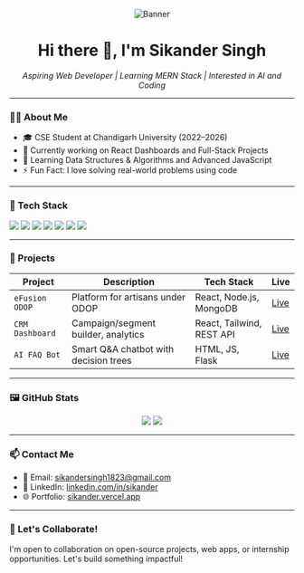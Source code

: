 <!-- Banner Image -->
<p align="center">
  <img src="[https://your-image-link.com/banner.png](https://unsplash.com/photos/black-and-white-penguin-toy-wX2L8L-fGeA)" alt="Banner" />
</p>

<h1 align="center">Hi there 👋, I'm Sikander Singh</h1>

<p align="center">
  <i>Aspiring Web Developer | Learning MERN Stack | Interested in AI and Coding</i>
</p>

---

### 🧑‍💻 About Me

- 🎓 CSE Student at Chandigarh University (2022–2026)
- 🔭 Currently working on React Dashboards and Full-Stack Projects
- 🌱 Learning Data Structures & Algorithms and Advanced JavaScript
- ⚡ Fun Fact: I love solving real-world problems using code

---

### 🚀 Tech Stack

<p>
  <img src="https://www.google.com/url?sa=i&url=https%3A%2F%2Fcdnlogo.com%2Flogo%2Freact_39944.html&psig=AOvVaw06QAFU_nOHtL2ZbLUDDs6c&ust=1749821883114000&source=images&cd=vfe&opi=89978449&ved=0CBUQjRxqFwoTCLix4s-A7I0DFQAAAAAdAAAAABAE" />
  <img src="https://img.shields.io/badge/-CSS3-1572B6?logo=css3&logoColor=fff&style=flat" />
  <img src="https://img.shields.io/badge/-JavaScript-F7DF1E?logo=javascript&logoColor=000&style=flat" />
  <img src="https://img.shields.io/badge/-React-61DAFB?logo=react&logoColor=000&style=flat" />
  <img src="https://img.shields.io/badge/-Node.js-339933?logo=node.js&logoColor=fff&style=flat" />
  <img src="https://img.shields.io/badge/-MySQL-4479A1?logo=mysql&logoColor=fff&style=flat" />
  <img src="https://img.shields.io/badge/-Git-F05032?logo=git&logoColor=lat" />
</p>

---

### 📌 Projects

| Project | Description | Tech Stack | Live |
|--------|-------------|------------|------|
| `eFusion ODOP` | Platform for artisans under ODOP | React, Node.js, MongoDB | [Live](https://example.com) |
| `CRM Dashboard` | Campaign/segment builder, analytics | React, Tailwind, REST API | [Live](https://example.com) |
| `AI FAQ Bot` | Smart Q&A chatbot with decision trees | HTML, JS, Flask | [Live](https://example.com) |

---

### 🖼️ GitHub Stats

<p align="center">
  <img src="https://github-readme-stats.vercel.app/api?username=sikander-username&show_icons=true&theme=tokyonight" />
  <img src="https://github-readme-stats.vercel.app/api/top-langs/?username=sikander-username&layout=compact&theme=tokyonight" />
</p>

---

### 📫 Contact Me

- 📧 Email: [sikandersingh1823@gmail.com](mailto:sikandersingh1823@gmail.com)
- 💼 LinkedIn: [linkedin.com/in/sikander](https://linkedin.com/in/sikander)
- 🌐 Portfolio: [sikander.vercel.app](https://sikander.vercel.app)

---

### 🎯 Let's Collaborate!

I'm open to collaboration on open-source projects, web apps, or internship opportunities. Let's build something impactful!

